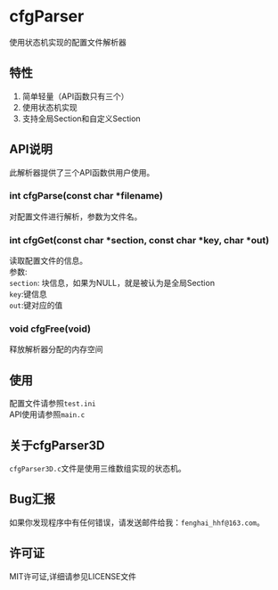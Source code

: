 # cfgParser 
使用状态机实现的配置文件解析器

## 特性
1. 简单轻量（API函数只有三个）
2. 使用状态机实现
3. 支持全局Section和自定义Section

## API说明
此解析器提供了三个API函数供用户使用。

### int cfgParse(const char *filename)
对配置文件进行解析，参数为文件名。

### int cfgGet(const char *section, const char *key, char *out)
读取配置文件的信息。  
参数:  
    `section`: 块信息，如果为NULL，就是被认为是全局Section  
    `key`:键信息  
    `out`:键对应的值    

### void cfgFree(void)
释放解析器分配的内存空间

## 使用
配置文件请参照`test.ini`  
API使用请参照`main.c`

## 关于cfgParser3D
`cfgParser3D.c`文件是使用三维数组实现的状态机。

## Bug汇报
如果你发现程序中有任何错误，请发送邮件给我：`fenghai_hhf@163.com`。

## 许可证
MIT许可证,详细请参见LICENSE文件
